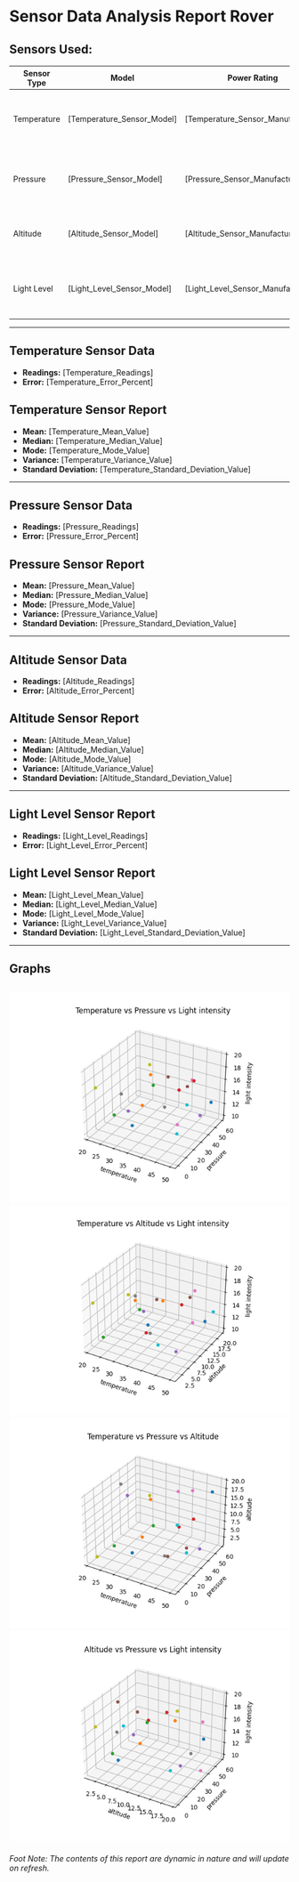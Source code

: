 # Sensor Data Analysis Report Rover

## Sensors Used:

| Sensor Type   | Model         | Power Rating | Precision and units |
|---------------|---------------|--------------|----------------------|
| Temperature   | [Temperature_Sensor_Model] | [Temperature_Sensor_Manufacturer] | [Any relevant info about the temperature sensor] |
| Pressure      | [Pressure_Sensor_Model]    | [Pressure_Sensor_Manufacturer]    | [Any relevant info about the pressure sensor] |
| Altitude      | [Altitude_Sensor_Model]    | [Altitude_Sensor_Manufacturer]    | [Any relevant info about the altitude sensor] |
| Light Level   | [Light_Level_Sensor_Model] | [Light_Level_Sensor_Manufacturer] | [Any relevant info about the light level sensor] |

---
## Temperature Sensor Data
- **Readings:** [Temperature_Readings]
- **Error:** [Temperature_Error_Percent]



## Temperature Sensor Report
- **Mean:** [Temperature_Mean_Value]
- **Median:** [Temperature_Median_Value]
- **Mode:** [Temperature_Mode_Value]
- **Variance:** [Temperature_Variance_Value]
- **Standard Deviation:** [Temperature_Standard_Deviation_Value]


---
## Pressure Sensor Data
- **Readings:** [Pressure_Readings]
- **Error:** [Pressure_Error_Percent]

## Pressure Sensor Report
- **Mean:** [Pressure_Mean_Value]
- **Median:** [Pressure_Median_Value]
- **Mode:** [Pressure_Mode_Value]
- **Variance:** [Pressure_Variance_Value]
- **Standard Deviation:** [Pressure_Standard_Deviation_Value]

---

## Altitude Sensor Data
- **Readings:** [Altitude_Readings]
- **Error:** [Altitude_Error_Percent]

## Altitude Sensor Report
- **Mean:** [Altitude_Mean_Value]
- **Median:** [Altitude_Median_Value]
- **Mode:** [Altitude_Mode_Value]
- **Variance:** [Altitude_Variance_Value]
- **Standard Deviation:** [Altitude_Standard_Deviation_Value]
---
## Light Level Sensor Report
- **Readings:** [Light_Level_Readings]
- **Error:** [Light_Level_Error_Percent]
## Light Level Sensor Report

- **Mean:** [Light_Level_Mean_Value]
- **Median:** [Light_Level_Median_Value]
- **Mode:** [Light_Level_Mode_Value]
- **Variance:** [Light_Level_Variance_Value]
- **Standard Deviation:** [Light_Level_Standard_Deviation_Value]

---
## Graphs
![](../plots/temp_vs_pressure_vs_intensity.png)
![](../plots/temp_vs_alt_vs_intensity.png)
![](../plots/temp_vs_pressure_vs_alt.png)
![](../plots/alt_vs_pressure_vs_intensity.png)
---
*Foot Note: The contents of this report are dynamic in nature and will update on refresh.*
